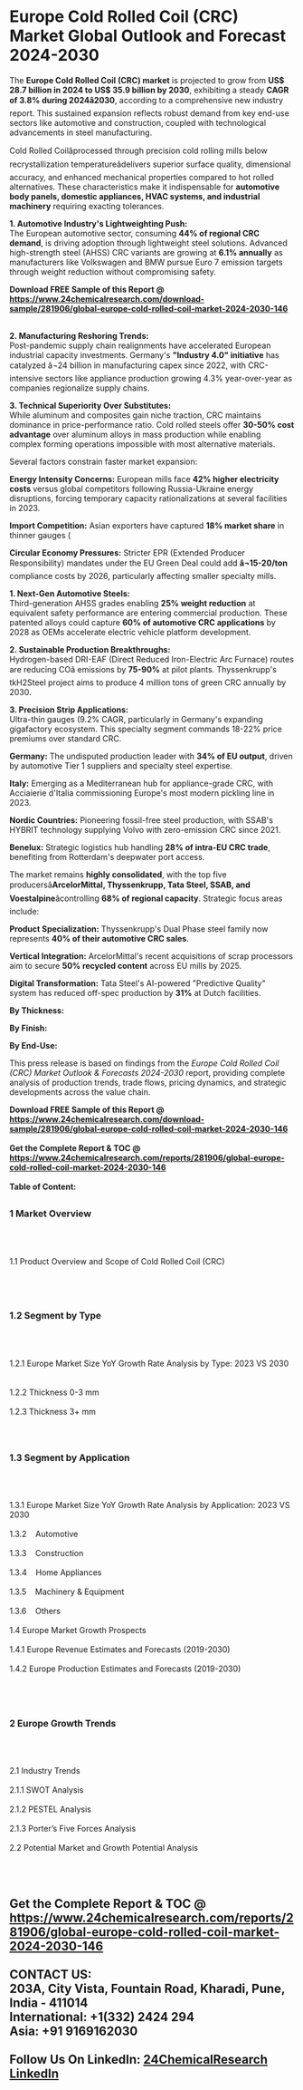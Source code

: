 <h1>Europe Cold Rolled Coil (CRC) Market Global Outlook and Forecast 2024-2030</h1><p>The <strong>Europe Cold Rolled Coil (CRC) market</strong> is projected to grow from <strong>US$ 28.7 billion in 2024 to US$ 35.9 billion by 2030</strong>, exhibiting a steady <strong>CAGR of 3.8% during 2024â2030</strong>, according to a comprehensive new industry report. This sustained expansion reflects robust demand from key end-use sectors like automotive and construction, coupled with technological advancements in steel manufacturing.</p><p>Cold Rolled Coilâprocessed through precision cold rolling mills below recrystallization temperatureâdelivers superior surface quality, dimensional accuracy, and enhanced mechanical properties compared to hot rolled alternatives. These characteristics make it indispensable for <strong>automotive body panels, domestic appliances, HVAC systems, and industrial machinery</strong> requiring exacting tolerances.</p><p><strong>1. Automotive Industry's Lightweighting Push:</strong><br>
The European automotive sector, consuming <strong>44% of regional CRC demand</strong>, is driving adoption through lightweight steel solutions. Advanced high-strength steel (AHSS) CRC variants are growing at <strong>6.1% annually</strong> as manufacturers like Volkswagen and BMW pursue Euro 7 emission targets through weight reduction without compromising safety.</p><div><b>Download FREE Sample of this Report @ 
            <a href="https://www.24chemicalresearch.com/download-sample/281906/global-europe-cold-rolled-coil-market-2024-2030-146">
            https://www.24chemicalresearch.com/download-sample/281906/global-europe-cold-rolled-coil-market-2024-2030-146</a></b></div><br><p><strong>2. Manufacturing Reshoring Trends:</strong><br>
Post-pandemic supply chain realignments have accelerated European industrial capacity investments. Germany's <strong>"Industry 4.0" initiative</strong> has catalyzed â¬24 billion in manufacturing capex since 2022, with CRC-intensive sectors like appliance production growing 4.3% year-over-year as companies regionalize supply chains.</p><p><strong>3. Technical Superiority Over Substitutes:</strong><br>
While aluminum and composites gain niche traction, CRC maintains dominance in price-performance ratio. Cold rolled steels offer <strong>30-50% cost advantage</strong> over aluminum alloys in mass production while enabling complex forming operations impossible with most alternative materials.</p><p>Several factors constrain faster market expansion:</p><p><strong>Energy Intensity Concerns:</strong> European mills face <strong>42% higher electricity costs</strong> versus global competitors following Russia-Ukraine energy disruptions, forcing temporary capacity rationalizations at several facilities in 2023.</p><p><strong>Import Competition:</strong> Asian exporters have captured <strong>18% market share</strong> in thinner gauges (
    </p><p><strong>Circular Economy Pressures:</strong> Stricter EPR (Extended Producer Responsibility) mandates under the EU Green Deal could add <strong>â¬15-20/ton</strong> compliance costs by 2026, particularly affecting smaller specialty mills.</p><p><strong>1. Next-Gen Automotive Steels:</strong><br>
Third-generation AHSS grades enabling <strong>25% weight reduction</strong> at equivalent safety performance are entering commercial production. These patented alloys could capture <strong>60% of automotive CRC applications</strong> by 2028 as OEMs accelerate electric vehicle platform development.</p><p><strong>2. Sustainable Production Breakthroughs:</strong><br>
Hydrogen-based DRI-EAF (Direct Reduced Iron-Electric Arc Furnace) routes are reducing COâ emissions by <strong>75-90%</strong> at pilot plants. Thyssenkrupp's tkH2Steel project aims to produce 4 million tons of green CRC annually by 2030.</p><p><strong>3. Precision Strip Applications:</strong><br>
Ultra-thin gauges (9.2% CAGR, particularly in Germany's expanding gigafactory ecosystem. This specialty segment commands 18-22% price premiums over standard CRC.</p><p><strong>Germany:</strong> The undisputed production leader with <strong>34% of EU output</strong>, driven by automotive Tier 1 suppliers and specialty steel expertise.</p><p><strong>Italy:</strong> Emerging as a Mediterranean hub for appliance-grade CRC, with Acciaierie d'Italia commissioning Europe's most modern pickling line in 2023.</p><p><strong>Nordic Countries:</strong> Pioneering fossil-free steel production, with SSAB's HYBRIT technology supplying Volvo with zero-emission CRC since 2021.</p><p><strong>Benelux:</strong> Strategic logistics hub handling <strong>28% of intra-EU CRC trade</strong>, benefiting from Rotterdam's deepwater port access.</p><p>The market remains <strong>highly consolidated</strong>, with the top five producersâ<strong>ArcelorMittal, Thyssenkrupp, Tata Steel, SSAB, and Voestalpine</strong>âcontrolling <strong>68% of regional capacity</strong>. Strategic focus areas include:</p><p><strong>Product Specialization:</strong> Thyssenkrupp's Dual Phase steel family now represents <strong>40% of their automotive CRC sales</strong>.</p><p><strong>Vertical Integration:</strong> ArcelorMittal's recent acquisitions of scrap processors aim to secure <strong>50% recycled content</strong> across EU mills by 2025.</p><p><strong>Digital Transformation:</strong> Tata Steel's AI-powered "Predictive Quality" system has reduced off-spec production by <strong>31%</strong> at Dutch facilities.</p><p><strong>By Thickness:</strong></p><p><strong>By Finish:</strong></p><p><strong>By End-Use:</strong></p><p>This press release is based on findings from the <em>Europe Cold Rolled Coil (CRC) Market Outlook &amp; Forecasts 2024-2030</em> report, providing complete analysis of production trends, trade flows, pricing dynamics, and strategic developments across the value chain.</p><div><b>Download FREE Sample of this Report @ 
            <a href="https://www.24chemicalresearch.com/download-sample/281906/global-europe-cold-rolled-coil-market-2024-2030-146">
            https://www.24chemicalresearch.com/download-sample/281906/global-europe-cold-rolled-coil-market-2024-2030-146</a></b></div><br><div><b>Get the Complete Report & TOC @ 
            <a href="https://www.24chemicalresearch.com/reports/281906/global-europe-cold-rolled-coil-market-2024-2030-146">
            https://www.24chemicalresearch.com/reports/281906/global-europe-cold-rolled-coil-market-2024-2030-146</a></b></div><br>
            <b>Table of Content:</b><p><h2><span style="font-size:16px"><strong>1 Market Overview&nbsp;&nbsp; &nbsp;</strong></span></h2><br />
<br />
<p>1.1 Product Overview and Scope of Cold Rolled Coil (CRC)&nbsp;</p><br />
<br />
<h2><strong><span style="font-size:16px">1.2 Segment by Type&nbsp;&nbsp; &nbsp;</span></strong></h2><br />
<br />
<p>1.2.1 Europe Market Size YoY Growth Rate Analysis by Type: 2023 VS 2030&nbsp;&nbsp; &nbsp;<br /><br />
1.2.2 Thickness 0-3 mm&nbsp;&nbsp; &nbsp;<br /><br />
1.2.3 Thickness 3+ mm<br /><br />
<br />
<h2><span style="font-size:16px"><strong>1.3 Segment by Application&nbsp;&nbsp;</strong></span></h2><br />
<br />
<p>1.3.1 Europe Market Size YoY Growth Rate Analysis by Application: 2023 VS 2030&nbsp;&nbsp; &nbsp;<br /><br />
1.3.2&nbsp;&nbsp; &nbsp;Automotive<br /><br />
1.3.3&nbsp;&nbsp; &nbsp;Construction<br /><br />
1.3.4&nbsp;&nbsp; &nbsp;Home Appliances<br /><br />
1.3.5&nbsp;&nbsp; &nbsp;Machinery & Equipment<br /><br />
1.3.6&nbsp;&nbsp; &nbsp;Others<br /><br />
1.4 Europe Market Growth Prospects&nbsp;&nbsp; &nbsp;<br /><br />
1.4.1 Europe Revenue Estimates and Forecasts (2019-2030)&nbsp;&nbsp; &nbsp;<br /><br />
1.4.2 Europe Production Estimates and Forecasts (2019-2030)&nbsp;&nbsp;</p><br />
<br />
<h2><span style="font-size:16px"><strong>2 Europe Growth Trends&nbsp;&nbsp; &nbsp;</strong></span></h2><br />
<br />
<p>2.1 Industry Trends&nbsp;&nbsp; &nbsp;<br /><br />
2.1.1 SWOT Analysis&nbsp;&nbsp; &nbsp;<br /><br />
2.1.2 PESTEL Analysis&nbsp;&nbsp; &nbsp;<br /><br />
2.1.3 Porter&rsquo;s Five Forces Analysis&nbsp;&nbsp; &nbsp;<br /><br />
2.2 Potential Market and Growth Potential Analysis&nbsp;&nbsp; &nbsp;</p><br />
<br />
<h2><span style=</p><div><b>Get the Complete Report & TOC @ 
            <a href="https://www.24chemicalresearch.com/reports/281906/global-europe-cold-rolled-coil-market-2024-2030-146">
            https://www.24chemicalresearch.com/reports/281906/global-europe-cold-rolled-coil-market-2024-2030-146</a></b></div><br><b>CONTACT US:</b><br>
            203A, City Vista, Fountain Road, Kharadi, Pune, India - 411014<br>
            International: +1(332) 2424 294<br>
            Asia: +91 9169162030 <br><br>
            Follow Us On LinkedIn: <a href="https://www.linkedin.com/company/24chemicalresearch/">24ChemicalResearch LinkedIn</a>